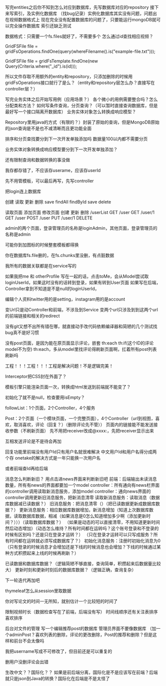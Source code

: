 写完entities之后你不知到怎么对应到数据库，先写数据库对应的repository
接下来写索引，及实例化数据库
（找bug记录）实例化数据库其实没有问题，问题出在视频数据格式上
现在完全没有配置数据库的问题了，只要能运行mongoDB就可以完全操作数据库
索引还缺乏测试

数据格式：只需要一个fs.files就好了，不需要多个
怎么通过id查找相应视频？

GridFSFile file = gridFsOperations.findOne(query(whereFilename().is("example-file.txt")));

GridFSFile file = gridFsTemplate.findOne(new Query(Criteria.where("_id").is(id)));

所以文件存取不用额外的entity和repository，只添加删除的时候用gridFsOperations接口就行了是么？（entity和repository层怎么办？直接写在controller层？）


写完业务实体之后开始写用例（应用场景？）
各个微小的用例需要整合吗？怎么分配类和方法？
如何写条件查询，分页查询？（可以暂时直接查询数据库，但是最好写一个接口隔离开数据库）
业务实体对象怎么转换成响应模型？


Repository里用java的方式（有限的？）封装了原始的查询，但是MongoDB原始的json查询是不是也不减清晰而且更功能全面

排序和分页查找要分到下一次开发单独添加吗
数据量100以内都不需要分页

业务实体对象转换成响应模型要分到下一次开发单独添加？


还有限制查询和数据转换的事没做

我存都存错了，不应该存userame，应该存userId


先不用管模板，可以最后再写，先写controller

把login连上数据库

创建 读取             更新 删除
save findAll findById save delete

读取页面        添加页面     修改页面       创建         更新          删除
/userList GET   /user GET   /user/1 GET    /user POST   /user PUT    /user/1 DELETE


admin的两个页面，登录管理员的名称是loginAdmin，其他页面，登录管理员的名称是admin


可能你到加图标的时候整套模板都得换

你在数据库fs.file删的，在fs.chunks里没删，有点脏数据


我所有的数据关联都是在service写的

如果我把me 和 otherProfile 写在一起的话，点击toMe，会从Model尝试取loginUserId，如果这时没有的话转到登录，如果有转到User页面
如果写在后端，Controller拿到不知道是不是null的loginUserId，

编辑个人资料twitter用的是setting，instagram用的是account

变Url只是动Controller和前端，不涉及到Service
变两个url只涉及到到这两个url的前端链接和相关的redirect

没有git又想不出所有错在哪，就直接动手改代码依赖编译器和简陋的几个测试找bug真不是好习惯

没有post页面，是因为能在原页面显示评论，嵌套 th:each th:if(这个ID的评论model不为空) th:each，多从model里找评论得刷新页面啊，扛着所有post列表刷新吗


工程！！！工程！！！工程是解决问题！不是逻辑完美！

Interceptor把CSS封在外面了？


模板引擎只能渲染页面一次，转换成html发送到前端就不能变了？

初始化了就不是null，检查要用isEmpty？


followList：1个页面，2个Controller，4个服务

Post：2个页面（一个模块页面，一个完整页面），4个Controller（url到视图，喜欢，取消喜欢，评论（回复？）（删除评论先不管））
页面内的链接能不能发送接收参数（不刷新页面）
先不用把receiver改成@xxxx:，先把receiver显示出来

互相发送评论是不是待会再加



回复功能里前端没有用户Id只有用户名就很难解决
中文用户Id和用户名得分成两个存
onetake的解决方式是一年只能换一次用户名

或者前端查Id再给后端

消息怎么判断新旧？
用点击进news界面来判断新旧吧
前端：后端输出未读消息数量，所有有news的界面都要加一个model
controller：所有通向有news栏界面的controller调用读取新消息服务，添加model
controller：通向news界面的controller调用更新旧消息服务，把新消息清零
读取新消息服务：读取消息（数据库数据减已读数据？）
旧消息服务：把消息清零（）（把已读数据更新成数据库数据？）
更新消息服务：相应数据库数据增加，新消息增加（知道上次数据库数据，读取数据库数据，相减（如果消息是0怎么知道增加多少啊（添加更新时间？）））（读取数据库数据？）
（如果是动态的可以直接清零，不用知道更新时间然后动态增加）（动态怎么维持？所有时间都在运转吗？这个账号登录和不登录的时候有区别吗？还是只在登录才运转？）
（只在登录才运转可以只写成服务？所有时间都在运转就必须写成数据库了？）
初始化消息服务：注册时初始化消息为0
（只有登录的时候消息才会增加还是下线的时候消息也会增加？下线的时候通过某种方式积攒起来上线的时候再刷新？）

已读数据和数据库数据？（逻辑简陋不够直接，查询简单，积攒起来后数据量比较大）
更新时刻和更新时刻后的数据库数据？（逻辑正确，查询复杂）

下一轮迭代再加吧

thymeleaf怎么从session里取数据


你对写论文的时间一无所知，就别估计一个比较短的时间了



限制视频时长（数据检查写在了前端，后端没有写）
时间线顺序还有关注表排序喜欢排序

后台对文件的管理
写一个编辑推荐post的数据库
管理员界面不要像数据库
（加一个adminPost？喜欢列表的删除，评论的更改删除，Post的推荐和删除？但是这样和前台不会太像吗



我把username写成不可修改了，但目前还是可以重复的


删用户没删评论会出错

生改中文？？国际化？？
如果是前后端分离，国际化是不是应该写在前端？后端就只是json到Java的转换？国际化在后端是不是太怪了
